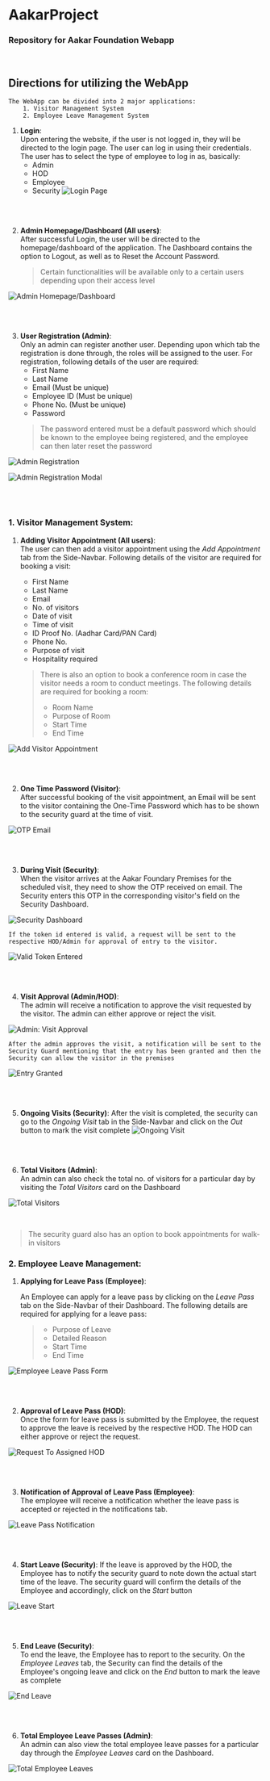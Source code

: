 # AakarProject
### Repository for Aakar Foundation Webapp
<br>

## Directions for utilizing the WebApp

```
The WebApp can be divided into 2 major applications:
	1. Visitor Management System
	2. Employee Leave Management System
```

1. **Login**:<br>
	Upon entering the website, if the user is not logged in, they will be directed to the login page. The user can log in using their credentials.
	The user has to select the type of employee to log in as, basically:
	* Admin
	* HOD
	* Employee
	* Security
![Login Page](screenshots/login.jpeg)

<br><br>

2. **Admin Homepage/Dashboard (All users)**:<br>
	After successful Login, the user will be directed to the homepage/dashboard of the application. The Dashboard contains the option to Logout, as well as to Reset the Account Password.
	> Certain functionalities will be available only to a certain users depending upon their access level

![Admin Homepage/Dashboard](screenshots/AdminDashboard.jpeg)

<br><br>

3. **User Registration (Admin)**:<br>
Only an admin can register another user. Depending upon which tab the registration is done through, the roles will be assigned to the user. For registration, following details of the user are required:
	* First Name
	* Last Name
	* Email (Must be unique)
	* Employee ID (Must be unique)
	* Phone No. (Must be unique)
	* Password
	> The password entered must be a default password which should be known to the employee being registered, and the employee can then later reset the password

![Admin Registration](screenshots/AdminRegistration.jpeg)

![Admin Registration Modal](screenshots/AdminRegistration(Modal).jpeg)

<br><br>


### 1. Visitor Management System:

1. **Adding Visitor Appointment (All users)**:<br>
	The user can then add a visitor appointment using the *Add Appointment* tab from the Side-Navbar. Following details of the visitor are required for booking a visit:
	* First Name
	* Last Name
	* Email
	* No. of visitors
	* Date of visit
	* Time of visit
	* ID Proof No. (Aadhar Card/PAN Card)
	* Phone No.
	* Purpose of visit
	* Hospitality required

	> There is also an option to book a conference room in case the visitor needs a room to conduct meetings. The following details are required for booking a room:
	>* Room Name
	>* Purpose of Room
	>* Start Time
	>* End Time

![Add Visitor Appointment](screenshots/BookVisitorAppointment.jpeg)

<br><br>

2. **One Time Password (Visitor)**:<br>
	After successful booking of the visit appointment, an Email will be sent to the visitor containing the One-Time Password which has to be shown to the security guard at the time of visit.

![OTP Email](screenshots/TokenOnEmail.jpeg)

<br><br>

3. **During Visit (Security)**:<br>
	When the visitor arrives at the Aakar Foundary Premises for the scheduled visit, they need to show the OTP received on email. The Security enters this OTP in the corresponding visitor's field on the Security Dashboard.

![Security Dashboard](screenshots/SecurityDashboard.jpeg)


	If the token id entered is valid, a request will be sent to the respective HOD/Admin for approval of entry to the visitor.

![Valid Token Entered](screenshots/CorrectTokenId.jpeg)

<br><br>

4. **Visit Approval (Admin/HOD)**:<br>
	The admin will receive a notification to approve the visit requested by the visitor. The admin can either approve or reject the visit.

![Admin: Visit Approval](screenshots/Admin-VisitNotification.jpeg)

	After the admin approves the visit, a notification will be sent to the Security Guard mentioning that the entry has been granted and then the Security can allow the visitor in the premises
![Entry Granted](screenshots/EntryGranted.jpeg)

<br><br>

5. **Ongoing Visits (Security)**:
	After the visit is completed, the security can go to the *Ongoing Visit* tab in the Side-Navbar and click on the *Out* button to mark the visit complete
![Ongoing Visit](screenshots/OngoingVisits.jpeg)

<br><br>

6. **Total Visitors (Admin)**:<br>
	An admin can also check the total no. of visitors for a particular day by visiting the *Total Visitors* card on the Dashboard

![Total Visitors](screenshots/DisplayTotalVisitorsPerDay.jpeg)

<br>

> The security guard also has an option to book appointments for walk-in visitors

### 2. Employee Leave Management:

1. **Applying for Leave Pass (Employee)**:

	An Employee can apply for a leave pass by clicking on the *Leave Pass* tab on the Side-Navbar of their Dashboard. The following details are required for applying for a leave pass:
	>* Purpose of Leave
	>* Detailed Reason
	>* Start Time
	>* End Time

![Employee Leave Pass Form](screenshots/EmployeeLeavePassForm.jpeg)

<br><br>

2. **Approval of Leave Pass (HOD)**:<br>
	Once the form for leave pass is submitted by the Employee, the request to approve the leave is received by the respective HOD. The HOD can either approve or reject the request.

![Request To Assigned HOD](screenshots/RequestToAssignedHOD.jpeg)

<br><br>

3. **Notification of Approval of Leave Pass (Employee)**:<br>
	The employee will receive a notification whether the leave pass is accepted or rejected in the notifications tab.

![Leave Pass Notification](screenshots/AcknowledgementReceivedByEmployee.jpeg)

<br><br>

4. **Start Leave (Security)**:
	If the leave is approved by the HOD, the Employee has to notify the security guard to note down the actual start time of the leave. The security guard will confirm the details of the Employee and accordingly, click on the *Start* button

![Leave Start](screenshots/UpcomingLeavesAtSecurity.jpeg)

<br><br>

5. **End Leave (Security)**:<br>
	To end the leave, the Employee has to report to the security. On the *Employee Leaves* tab, the Security can find the details of the Employee's ongoing leave and click on the *End* button to mark the leave as complete

![End Leave](screenshots/OngoingLeavesAtSecurity.jpeg)

<br><br>

6. **Total Employee Leave Passes (Admin)**:<br>
	An admin can also view the total employee leave passes for a particular day through the *Employee Leaves* card on the Dashboard.

![Total Employee Leaves](screenshots/DisplayEmployeeLeavesPerDay.jpeg)